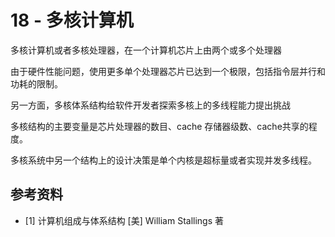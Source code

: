 # 18 - 多核计算机

多核计算机或者多核处理器，在一个计算机芯片上由两个或多个处理器

由于硬件性能问题，使用更多单个处理器芯片已达到一个极限，包括指令层并行和功耗的限制。

另一方面，多核体系结构给软件开发者探索多核上的多线程能力提出挑战

多核结构的主要变量是芯片处理器的数目、cache 存储器级数、cache共享的程度。

多核系统中另一个结构上的设计决策是单个内核是超标量或者实现并发多线程。

## 参考资料

- [1] 计算机组成与体系结构 [美] William Stallings 著
